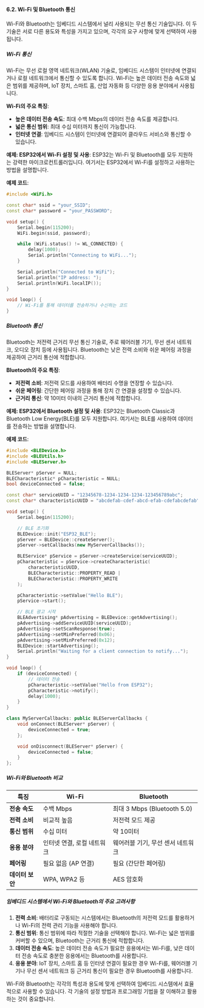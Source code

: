 #### 6.2. Wi-Fi 및 Bluetooth 통신

Wi-Fi와 Bluetooth는 임베디드 시스템에서 널리 사용되는 무선 통신 기술입니다. 이 두 기술은 서로 다른 용도와 특성을 가지고 있으며, 각각의 요구 사항에 맞게 선택하여 사용됩니다.

##### Wi-Fi 통신

Wi-Fi는 무선 로컬 영역 네트워크(WLAN) 기술로, 임베디드 시스템이 인터넷에 연결되거나 로컬 네트워크에서 통신할 수 있도록 합니다. Wi-Fi는 높은 데이터 전송 속도와 넓은 범위를 제공하며, IoT 장치, 스마트 홈, 산업 자동화 등 다양한 응용 분야에서 사용됩니다.

**Wi-Fi의 주요 특징**:
- **높은 데이터 전송 속도**: 최대 수백 Mbps의 데이터 전송 속도를 제공합니다.
- **넓은 통신 범위**: 최대 수십 미터까지 통신이 가능합니다.
- **인터넷 연결**: 임베디드 시스템이 인터넷에 연결되어 클라우드 서비스와 통신할 수 있습니다.

**예제: ESP32에서 Wi-Fi 설정 및 사용**:
ESP32는 Wi-Fi 및 Bluetooth를 모두 지원하는 강력한 마이크로컨트롤러입니다. 여기서는 ESP32에서 Wi-Fi를 설정하고 사용하는 방법을 설명합니다.

**예제 코드**:
```cpp
#include <WiFi.h>

const char* ssid = "your_SSID";
const char* password = "your_PASSWORD";

void setup() {
    Serial.begin(115200);
    WiFi.begin(ssid, password);

    while (WiFi.status() != WL_CONNECTED) {
        delay(1000);
        Serial.println("Connecting to WiFi...");
    }

    Serial.println("Connected to WiFi");
    Serial.println("IP address: ");
    Serial.println(WiFi.localIP());
}

void loop() {
    // Wi-Fi를 통해 데이터를 전송하거나 수신하는 코드
}
```

##### Bluetooth 통신

Bluetooth는 저전력 근거리 무선 통신 기술로, 주로 웨어러블 기기, 무선 센서 네트워크, 오디오 장치 등에 사용됩니다. Bluetooth는 낮은 전력 소비와 쉬운 페어링 과정을 제공하여 근거리 통신에 적합합니다.

**Bluetooth의 주요 특징**:
- **저전력 소비**: 저전력 모드를 사용하여 배터리 수명을 연장할 수 있습니다.
- **쉬운 페어링**: 간단한 페어링 과정을 통해 장치 간 연결을 설정할 수 있습니다.
- **근거리 통신**: 약 10미터 이내의 근거리 통신에 적합합니다.

**예제: ESP32에서 Bluetooth 설정 및 사용**:
ESP32는 Bluetooth Classic과 Bluetooth Low Energy(BLE)를 모두 지원합니다. 여기서는 BLE를 사용하여 데이터를 전송하는 방법을 설명합니다.

**예제 코드**:
```cpp
#include <BLEDevice.h>
#include <BLEUtils.h>
#include <BLEServer.h>

BLEServer* pServer = NULL;
BLECharacteristic* pCharacteristic = NULL;
bool deviceConnected = false;

const char* serviceUUID = "12345678-1234-1234-1234-123456789abc";
const char* characteristicUUID = "abcdefab-cdef-abcd-efab-cdefabcdefab";

void setup() {
    Serial.begin(115200);

    // BLE 초기화
    BLEDevice::init("ESP32_BLE");
    pServer = BLEDevice::createServer();
    pServer->setCallbacks(new MyServerCallbacks());

    BLEService* pService = pServer->createService(serviceUUID);
    pCharacteristic = pService->createCharacteristic(
        characteristicUUID,
        BLECharacteristic::PROPERTY_READ |
        BLECharacteristic::PROPERTY_WRITE
    );

    pCharacteristic->setValue("Hello BLE");
    pService->start();

    // BLE 광고 시작
    BLEAdvertising* pAdvertising = BLEDevice::getAdvertising();
    pAdvertising->addServiceUUID(serviceUUID);
    pAdvertising->setScanResponse(true);
    pAdvertising->setMinPreferred(0x06);
    pAdvertising->setMinPreferred(0x12);
    BLEDevice::startAdvertising();
    Serial.println("Waiting for a client connection to notify...");
}

void loop() {
    if (deviceConnected) {
        // 데이터 전송
        pCharacteristic->setValue("Hello from ESP32");
        pCharacteristic->notify();
        delay(1000);
    }
}

class MyServerCallbacks: public BLEServerCallbacks {
    void onConnect(BLEServer* pServer) {
        deviceConnected = true;
    };

    void onDisconnect(BLEServer* pServer) {
        deviceConnected = false;
    }
};
```

##### Wi-Fi와 Bluetooth 비교

| 특징                  | Wi-Fi                        | Bluetooth                       |
|-----------------------|------------------------------|---------------------------------|
| **전송 속도**         | 수백 Mbps                    | 최대 3 Mbps (Bluetooth 5.0)     |
| **전력 소비**         | 비교적 높음                  | 저전력 모드 제공                |
| **통신 범위**         | 수십 미터                    | 약 10미터                       |
| **응용 분야**         | 인터넷 연결, 로컬 네트워크   | 웨어러블 기기, 무선 센서 네트워크 |
| **페어링**            | 필요 없음 (AP 연결)          | 필요 (간단한 페어링)            |
| **데이터 보안**       | WPA, WPA2 등                 | AES 암호화                      |

##### 임베디드 시스템에서 Wi-Fi와 Bluetooth의 주요 고려사항

1. **전력 소비**: 배터리로 구동되는 시스템에서는 Bluetooth의 저전력 모드를 활용하거나 Wi-Fi의 전력 관리 기능을 사용해야 합니다.
2. **통신 범위**: 통신 범위에 따라 적절한 기술을 선택해야 합니다. Wi-Fi는 넓은 범위를 커버할 수 있으며, Bluetooth는 근거리 통신에 적합합니다.
3. **데이터 전송 속도**: 높은 데이터 전송 속도가 필요한 응용에서는 Wi-Fi를, 낮은 데이터 전송 속도로 충분한 응용에서는 Bluetooth를 사용합니다.
4. **응용 분야**: IoT 장치, 스마트 홈 등 인터넷 연결이 필요한 경우 Wi-Fi를, 웨어러블 기기나 무선 센서 네트워크 등 근거리 통신이 필요한 경우 Bluetooth를 사용합니다.

Wi-Fi와 Bluetooth는 각각의 특성과 용도에 맞게 선택하여 임베디드 시스템에서 효율적으로 사용할 수 있습니다. 각 기술의 설정 방법과 프로그래밍 기법을 잘 이해하고 활용하는 것이 중요합니다.
